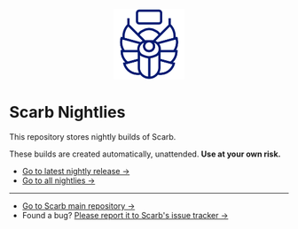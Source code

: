 <p align="center">

<picture>
<source media="(prefers-color-scheme: dark)" srcset="./scarb-dark.svg">
<img width="128" height="128" src="./scarb-light.svg">
</picture>

# Scarb Nightlies

</p>

This repository stores nightly builds of Scarb.

These builds are created automatically, unattended.
**Use at your own risk.**

* [Go to latest nightly release →](https://github.com/software-mansion/scarb-nightlies/releases/latest)
* [Go to all nightlies →](https://github.com/software-mansion/scarb-nightlies/releases)
---
* [Go to Scarb main repository →](https://github.com/software-mansion/scarb)
* Found a bug? [Please report it to Scarb's issue tracker →](https://github.com/software-mansion/scarb/issues/new/choose)
